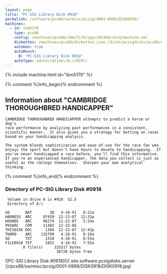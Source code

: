```yaml
---
layout: page
title: "PC-SIG Library Disk #918"
permalink: /software/pcx86/sw/misc/pcsig/0001-0999/DISK0918/
machines:
  - id: ibm5170
    type: pcx86
    config: /machines/pcx86/ibm/5170/cga/1024kb/rev3/machine.xml
    diskettes: /machines/pcx86/diskettes.json,/disks/pcsigdisks/pcx86/diskettes.json
    autoGen: true
    autoMount:
      B: "PC-SIG Library Disk 0918"
    autoType: $date\r$time\rB:\rDIR\r
---
```


{% include machine.html id="ibm5170" %}

{% comment %}info_begin{% endcomment %}

## Information about "CAMBRIDGE THOROUGHBRED HANDICAPPER"

    CAMBRIDGE THOROUGHBRED HANDICAPPER attempts to predict a horse or dog's
    race performance by analyzing past performances in a consistent,
    scientific manner.  It also gives you a strategy for betting on races
    based on your handicapping analysis.
    
    The system blends sophistication and ease-of-use for the race fan who
    enjoys the sport but doesn't have hours to devote to handicapping.  If
    you've never handicapped a race before, you'll find this informative.
    If you're an experienced handicapper, the data you collect is just as
    useful as the ratings themselves.  Sharpen your own analytical thinking.
{% comment %}info_end{% endcomment %}


### Directory of PC-SIG Library Disk #0918

     Volume in drive A is #918  S2.5
     Directory of A:\

    GO       BAT        38   4-18-91   8:22a
    HARNESS  ARC     97459  12-13-87  12:32p
    HOUNDS   ARC     96274  11-22-87   5:24a
    PKXARC   COM     11482  12-15-86
    THISDISK DOC      1304  12-13-87  12:43p
    THORO    ARC    115799   4-18-91   8:16a
    GO       TXT      1310   4-18-91   8:53a
    FILE0918 TXT      1851   4-18-91   7:55a
            8 file(s)     325517 bytes
                           30720 bytes free

![PC-SIG Library Disk #0918]({{ site.software.pcsigdisks.server }}/pcx86/sw/misc/pcsig/0001-0999/DISK0918/DISK0918.jpg)
